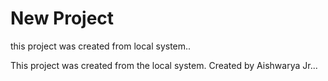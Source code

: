 # New Project
 this project was created from local system..

This project was created from the local system.
Created by Aishwarya Jr...





















